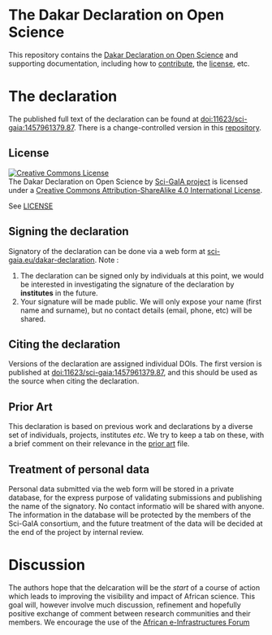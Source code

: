 # The Dakar Declaration on Open Science

This repository contains the [Dakar Declaration on Open Science](http://www.sci-gaia.eu/dakar-declaration) and supporting documentation, including how to [contribute](CONTRIBUTING.md), the [license](LICENSE), etc.

# The declaration

The published full text of the declaration can be found at [doi:11623/sci-gaia:1457961379.87](http://dx.doi.org/11623/sci-gaia:1457961379.87). There is a change-controlled version in this [repository](Dakar-Declaration.md).


## License

<a rel="license" href="http://creativecommons.org/licenses/by-sa/4.0/"><img alt="Creative Commons License" style="border-width:0" src="https://i.creativecommons.org/l/by-sa/4.0/88x31.png" /></a><br /><span xmlns:dct="http://purl.org/dc/terms/" href="http://purl.org/dc/dcmitype/Text" property="dct:title" rel="dct:type">The Dakar Declaration on Open Science</span> by <a xmlns:cc="http://creativecommons.org/ns#" href="http://www.sci-gaia.eu/dakar-declaration" property="cc:attributionName" rel="cc:attributionURL">Sci-GaIA project</a> is licensed under a <a rel="license" href="http://creativecommons.org/licenses/by-sa/4.0/">Creative Commons Attribution-ShareAlike 4.0 International License</a>.

See [LICENSE](LICENSE)

## Signing the declaration

Signatory of the declaration can be done via a web form at [sci-gaia.eu/dakar-declaration](http://www.sci-gaia.eu/dakar-declaration). Note :

  1. The declaration can be signed only by individuals at this point, we would be interested in investigating the signature of the declaration by **institutes** in the future.
  2. Your signature will be made public. We will only expose your name (first name and surname), but no contact details (email, phone, etc) will be shared.


## Citing the declaration

Versions of the declaration are assigned individual DOIs. The first version is published at [doi:11623/sci-gaia:1457961379.87](http://dx.doi.org/11623/sci-gaia:1457961379.87), and this should be used as the source when citing the declaration.

## Prior Art

This  declaration is based on previous work and declarations by a diverse set of individuals, projects, institutes _etc_. We try to keep a tab on these, with a brief comment on their relevance in the [prior art](PriorArt.md) file.

## Treatment of personal data

Personal data submitted via the web form will be stored in a private database, for the express purpose of validating submissions and publishing the name of the signatory. No contact informatio will be shared with anyone. The information in the database will be protected by the members of the Sci-GaIA consortium, and the future treatment of the data will be decided at the end of the project by internal review.

# Discussion

The authors hope that the delcaration will be the _start_ of a course of action which leads to improving the visibility and impact of African science. This goal will, however involve much discussion, refinement and hopefully positive exchange of comment between research communities and their members. We encourage the use of the [African e-Infrastructures Forum](http://discourse.sci-gaia.eu)
